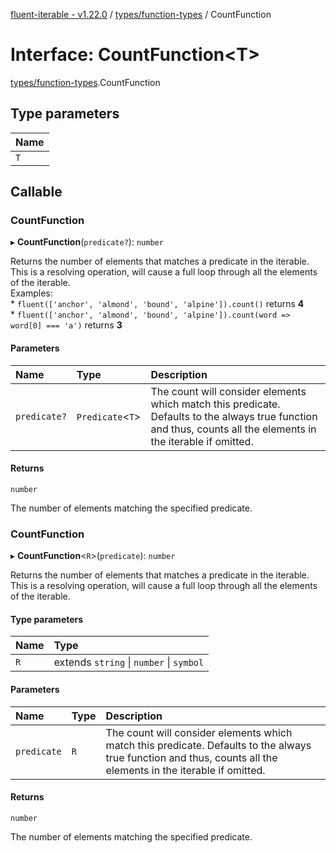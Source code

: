 [fluent-iterable - v1.22.0](../README.md) / [types/function-types](../modules/types_function_types.md) / CountFunction

# Interface: CountFunction<T\>

[types/function-types](../modules/types_function_types.md).CountFunction

## Type parameters

| Name |
| :------ |
| `T` |

## Callable

### CountFunction

▸ **CountFunction**(`predicate?`): `number`

Returns the number of elements that matches a predicate in the iterable. This is a resolving operation, will cause a full loop through all the elements of the iterable.<br>
  Examples:<br>
    * `fluent(['anchor', 'almond', 'bound', 'alpine']).count()` returns **4**<br>
    * `fluent(['anchor', 'almond', 'bound', 'alpine']).count(word => word[0] === 'a')` returns **3**

#### Parameters

| Name | Type | Description |
| :------ | :------ | :------ |
| `predicate?` | `Predicate`<`T`\> | The count will consider elements which match this predicate. Defaults to the always true function and thus, counts all the elements in the iterable if omitted. |

#### Returns

`number`

The number of elements matching the specified predicate.

### CountFunction

▸ **CountFunction**<`R`\>(`predicate`): `number`

Returns the number of elements that matches a predicate in the iterable. This is a resolving operation, will cause a full loop through all the elements of the iterable.

#### Type parameters

| Name | Type |
| :------ | :------ |
| `R` | extends `string` \| `number` \| `symbol` |

#### Parameters

| Name | Type | Description |
| :------ | :------ | :------ |
| `predicate` | `R` | The count will consider elements which match this predicate. Defaults to the always true function and thus, counts all the elements in the iterable if omitted. |

#### Returns

`number`

The number of elements matching the specified predicate.
